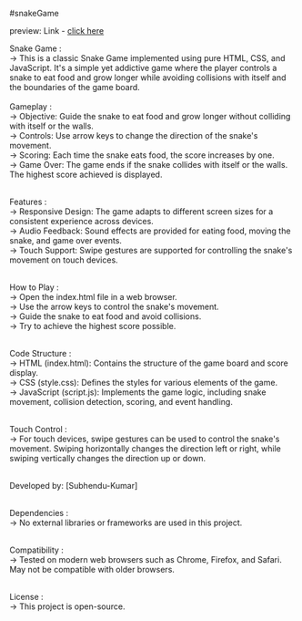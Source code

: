 #snakeGame

preview: 
Link - [click here](https://snake-game-subhendu.netlify.app/)

Snake Game : <br>
    -> This is a classic Snake Game implemented using pure HTML, CSS, and JavaScript. It's a simple yet addictive game where the player controls a snake to eat food and grow longer while avoiding collisions with itself and the boundaries of the game board.<br><br>
Gameplay : <br>
    -> Objective: Guide the snake to eat food and grow longer without colliding with itself or the walls.<br>
    -> Controls: Use arrow keys to change the direction of the snake's movement.<br>
    -> Scoring: Each time the snake eats food, the score increases by one.<br>
    -> Game Over: The game ends if the snake collides with itself or the walls. The highest score achieved is displayed.<br><br>

Features : <br>
    -> Responsive Design: The game adapts to different screen sizes for a consistent experience across devices.<br>
    -> Audio Feedback: Sound effects are provided for eating food, moving the snake, and game over events.<br>
    -> Touch Support: Swipe gestures are supported for controlling the snake's movement on touch devices.<br><br>

How to Play : <br>
    -> Open the index.html file in a web browser.<br>
    -> Use the arrow keys to control the snake's movement.<br>
    -> Guide the snake to eat food and avoid collisions.<br>
    -> Try to achieve the highest score possible.<br><br>

Code Structure : <br>
    -> HTML (index.html): Contains the structure of the game board and score display.<br>
    -> CSS (style.css): Defines the styles for various elements of the game.<br>
    -> JavaScript (script.js): Implements the game logic, including snake movement, collision detection, scoring, and event handling.<br><br>

Touch Control : <br>
    -> For touch devices, swipe gestures can be used to control the snake's movement. Swiping horizontally changes the direction left or right, while swiping vertically changes the direction up or down.<br><br>
    
Developed by: [Subhendu-Kumar]<br><br>

Dependencies : <br>
    -> No external libraries or frameworks are used in this project.<br><br>
    
Compatibility : <br>
    -> Tested on modern web browsers such as Chrome, Firefox, and Safari. May not be compatible with older browsers.<br><br>
    
License : <br>
    -> This project is open-source.
